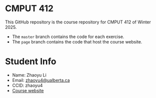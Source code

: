 # CMPUT 412
This GitHub repository is the course repository for CMPUT 412 of Winter 2025. 
- The `master` branch contains the code for each exercise. 
- The `page` branch contains the code that host the course website.

# Student Info
- Name: Zhaoyu Li
- Email: zhaoyu4@ualberta.ca
- CCID: zhaoyu4
- [Course website](https://blitzwrecker.github.io/W25-CMPUT-412/)
